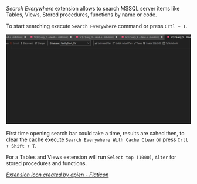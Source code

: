 *Search Everywhere* extension allows to search MSSQL server items like Tables, Views, Stored procedures, functions by name or code.

To start searching execute `Search Everywhere` command or press `Crtl + T`. 

![](https://github.com/MikhailProfile/SearchEverywhere/blob/main/gif/SearchEverywhere.gif?raw=true)

First time opening search bar could take a time, results are cahed then, to clear the cache execute `Search Everywhere With Cache Clear`  or press `Crtl + Shift + T`. 

For a Tables and Views extension will run `Select top (1000)`, `Alter` for stored procedures and functions. 

 *<a href="https://www.flaticon.com/free-icons/ui" title="ui icons">Extension icon created by apien - Flaticon</a>*